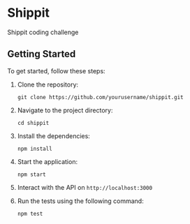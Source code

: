 # Shippit

Shippit coding challenge

## Getting Started

To get started, follow these steps:

1. Clone the repository:

   ```
   git clone https://github.com/yourusername/shippit.git
   ```

2. Navigate to the project directory:

   ```
   cd shippit
   ```

3. Install the dependencies:

   ```
   npm install
   ```

4. Start the application:

   ```
   npm start
   ```

5. Interact with the API on `http://localhost:3000`

6. Run the tests using the following command:

   ```
   npm test
   ```

